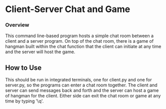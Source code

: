 # Client-Server Chat and Game

### Overview
This command line-based program hosts a simple chat room between a client and a server program. On top of the chat room, there is a game of hangman built within the chat function that the client can initiate at any time and the server will host the game.

## How to Use
This should be run in integrated terminals, one for client.py and one for server.py, so the programs can enter a chat room together. The client and server can send messages back and forth and the server can host a game of hangman for the client. Either side can exit the chat room or game at any time by typing '\q'.
